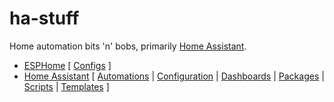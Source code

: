 # ha-stuff
Home automation bits 'n' bobs, primarily [Home Assistant](https://home-assistant.io).

* [ESPHome](./esphome) [ [Configs](./esphome/configs) ]
* [Home Assistant](./homeassistant) [ [Automations](./homeassistant/automations) | [Configuration](./homeassistant/configuration) | [Dashboards](./homeassistant/dashboards) | [Packages](./homeassistant/packages) | [Scripts](./homeassistant/scripts) | [Templates](./homeassistant/templates) ]
